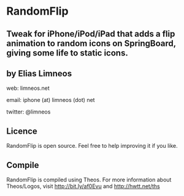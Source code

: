 RandomFlip
==============
Tweak for iPhone/iPod/iPad that adds a flip animation to random icons
on SpringBoard, giving some life to static icons.
-------------------------------

by Elias Limneos
----------------
web: limneos.net

email: iphone (at) limneos (dot) net

twitter: @limneos


Licence
-----------

RandomFlip is open source. Feel free to help improving it if you like.

Compile
-------

RandomFlip is compiled using Theos. For more information about 
Theos/Logos, visit http://bit.ly/af0Evu and http://hwtt.net/ths


